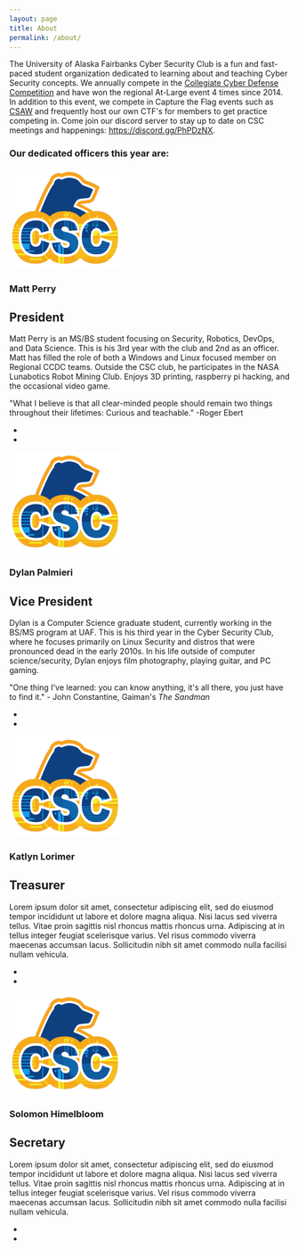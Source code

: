 ```yaml
---
layout: page
title: About
permalink: /about/
---
```


The University of Alaska Fairbanks Cyber Security Club is a fun and fast-paced student organization dedicated to learning about and teaching Cyber Security concepts. We annually compete in the [Collegiate Cyber Defense Competition](https://www.nationalccdc.org/) and have won the regional At-Large event 4 times since 2014. In addition to this event, we compete in Capture the Flag events such as [CSAW](https://ctf.csaw.io/) and frequently host our own CTF's for members to get practice competing in. Come join our discord server to stay up to date on CSC meetings and happenings: https://discord.gg/PhPDzNX.

### Our dedicated officers this year are:

<section class="officer">
  <img src="/assets/img/uafcsc-notext.png">
  <section class="info">
    <h1>Matt Perry</h1>
    <h2>President</h2>
    <p>Matt Perry is an MS/BS student focusing on Security, Robotics, DevOps, and Data Science. This is his 3rd year with the club and 2nd as an officer. Matt has filled the role of both a Windows and Linux focused member on Regional CCDC teams. Outside the CSC club, he participates in the NASA Lunabotics Robot Mining Club. Enjoys 3D printing, raspberry pi hacking, and the occasional video game.</p>
    <p>"What I believe is that all clear-minded people should remain two things throughout their lifetimes: Curious and teachable." -Roger Ebert </p>
    <ul class="social-media">
      <li><a href="mailto:mperry37@alaska.edu" target="_blank" rel="noopener"><i class="fas fa-envelope"></i></a></li>
      <li><a href="https://github.com/cyberangler93" target="_blank" rel="noopener"><i class="fab fa-github"></i></a></li>
    </ul>
  </section>
</section>

<section class="officer">
  <img src="/assets/img/uafcsc-notext.png">
  <section class="info">
    <h1>Dylan Palmieri</h1>
    <h2>Vice President</h2>
    <p>Dylan is a Computer Science graduate student, currently working in the BS/MS program at UAF. This is his third year in the Cyber Security Club, where he focuses primarily on Linux Security and distros that were pronounced dead in the early 2010s. In his life outside of computer science/security, Dylan enjoys film photography, playing guitar, and PC gaming.</p>
    <p>"One thing I've learned: you can know anything, it's all there, you just have to find it." - John Constantine, Gaiman's <i>The Sandman</i></p>
    <ul class="social-media">
      <li><a href="mailto:dgpalmieri@alaska.edu" target="_blank" rel="noopener"><i class="fas fa-envelope"></i></a></li>
      <li><a href="https://github.com/dgpalmieri" target="_blank" rel="noopener"><i class="fab fa-github"></i></a></li>
    </ul>
  </section>
</section>

<section class="officer">
  <img src="/assets/img/uafcsc-notext.png">
  <section class="info">
    <h1>Katlyn Lorimer</h1>
    <h2>Treasurer</h2>
    <p>Lorem ipsum dolor sit amet, consectetur adipiscing elit, sed do eiusmod tempor incididunt ut labore et dolore magna aliqua. Nisi lacus sed viverra tellus. Vitae proin sagittis nisl rhoncus mattis rhoncus urna. Adipiscing at in tellus integer feugiat scelerisque varius. Vel risus commodo viverra maecenas accumsan lacus. Sollicitudin nibh sit amet commodo nulla facilisi nullam vehicula.</p>
    <ul class="social-media">
      <li><a href="mailto:ijlorimer@alaska.edu" target="_blank"><i class="fas fa-envelope"></i></a></li>
      <li><a href="https://github.com/katlyn/" target="_blank" rel="noopener"><i class="fab fa-github"></i></a></li>
    </ul>
  </section>
</section>

<section class="officer">
  <img src="/assets/img/uafcsc-notext.png">
  <section class="info">
    <h1>Solomon Himelbloom</h1>
    <h2>Secretary</h2>
    <p>Lorem ipsum dolor sit amet, consectetur adipiscing elit, sed do eiusmod tempor incididunt ut labore et dolore magna aliqua. Nisi lacus sed viverra tellus. Vitae proin sagittis nisl rhoncus mattis rhoncus urna. Adipiscing at in tellus integer feugiat scelerisque varius. Vel risus commodo viverra maecenas accumsan lacus. Sollicitudin nibh sit amet commodo nulla facilisi nullam vehicula.</p>
    <ul class="social-media">
      <li><a href="mailto:sbhimelbloom@alaska.edu" target="_blank" rel="noopener"><i class="fas fa-envelope"></i></a></li>
      <li><a href="https://github.com/TechSolomon/" target="_blank" rel="noopener"><i class="fab fa-github"></i></a></li>
    </ul>
  </section>
</section>
